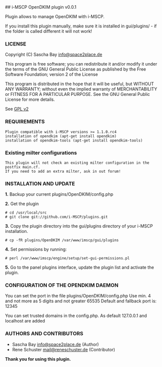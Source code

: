 ## i-MSCP OpenDKIM plugin v0.0.1

Plugin allows to manage OpenDKIM with i-MSCP.

If you install this plugin manually, make sure it is installed in
gui/plugins/ - if the folder is called different it will not work!

### LICENSE

Copyright (C) Sascha Bay <info@space2place.de>

This program is free software; you can redistribute it and/or modify
it under the terms of the GNU General Public License as published by
the Free Software Foundation; version 2 of the License

This program is distributed in the hope that it will be useful,
but WITHOUT ANY WARRANTY; without even the implied warranty of
MERCHANTABILITY or FITNESS FOR A PARTICULAR PURPOSE.  See the
GNU General Public License for more details.

See [GPL v2](http://www.gnu.org/licenses/gpl-2.0.html "GPL v2")

### REQUIREMENTS

	Plugin compatible with i-MSCP versions >= 1.1.0.rc4
	installation of opendkim (apt-get install opendkim)
	installation of opendkim-tools (apt-get install opendkim-tools)
	
### Existing milter configurations
	This plugin will not check an existing milter configuration in the postfix main.cf.
	If you need to add an extra milter, ask in out forum!
	
### INSTALLATION AND UPDATE

**1.** Backup your current plugins/OpenDKIM/config.php

**2.** Get the plugin

	# cd /usr/local/src
	# git clone git://github.com/i-MSCP/plugins.git

**3.** Copy the plugin directory into the gui/plugins directory of your i-MSCP installation.

	# cp -fR plugins/OpenDKIM /var/www/imscp/gui/plugins

**4.** Set permissions by running:

	# perl /var/www/imscp/engine/setup/set-gui-permissions.pl

**5.** Go to the panel plugins interface, update the plugin list and activate the plugin.

### CONFIGURATION OF THE OPENDKIM DAEMON

You can set the port in the file plugins/OpenDKIM/config.php
Use min. 4 and not more as 5 digits and not greater 65535
Default and fallback port is: 12345

You can set trusted domains in the config.php. As default 127.0.0.1 and localhost are added

### AUTHORS AND CONTRIBUTORS

 - Sascha Bay <info@space2place.de> (Author)
 - Rene Schuster <mail@reneschuster.de> (Contributor)

**Thank you for using this plugin.**
